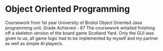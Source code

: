 # Object Oriented Programming
Coursework from 1st year University of Bristol Object Oriented Java programming unit. Grade Achieved - 67
The coursework entailed finishing off a skeleton version of the board game Scotland Yard. Only the GUI was given to us, all game logic had to be implemented by myself and my partner as well as simple AI player/s.
